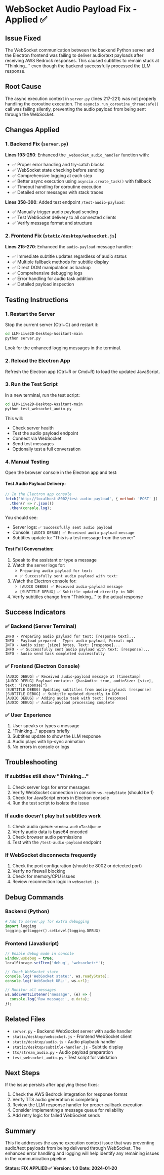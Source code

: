 # WebSocket Audio Payload Fix - Applied ✅

## Issue Fixed
The WebSocket communication between the backend Python server and the Electron frontend was failing to deliver audio/text payloads after receiving AWS Bedrock responses. This caused subtitles to remain stuck at "Thinking..." even though the backend successfully processed the LLM response.

## Root Cause
The async execution context in `server.py` (lines 217-221) was not properly handling the coroutine execution. The `asyncio.run_coroutine_threadsafe()` call was failing silently, preventing the audio payload from being sent through the WebSocket.

## Changes Applied

### 1. Backend Fix (`server.py`)
**Lines 193-250**: Enhanced the `_websocket_audio_handler` function with:
- ✅ Proper error handling and try-catch blocks
- ✅ WebSocket state checking before sending
- ✅ Comprehensive logging at each step
- ✅ Better async execution using `asyncio.create_task()` with fallback
- ✅ Timeout handling for coroutine execution
- ✅ Detailed error messages with stack traces

**Lines 358-390**: Added test endpoint `/test-audio-payload`:
- ✅ Manually trigger audio payload sending
- ✅ Test WebSocket delivery to all connected clients
- ✅ Verify message format and structure

### 2. Frontend Fix (`static/desktop/websocket.js`)
**Lines 215-270**: Enhanced the `audio-payload` message handler:
- ✅ Immediate subtitle updates regardless of audio status
- ✅ Multiple fallback methods for subtitle display
- ✅ Direct DOM manipulation as backup
- ✅ Comprehensive debugging logs
- ✅ Error handling for audio task addition
- ✅ Detailed payload inspection

## Testing Instructions

### 1. Restart the Server
Stop the current server (Ctrl+C) and restart it:
```bash
cd LLM-Live2D-Desktop-Assitant-main
python server.py
```

Look for the enhanced logging messages in the terminal.

### 2. Reload the Electron App
Refresh the Electron app (Ctrl+R or Cmd+R) to load the updated JavaScript.

### 3. Run the Test Script
In a new terminal, run the test script:
```bash
cd LLM-Live2D-Desktop-Assitant-main
python test_websocket_audio.py
```

This will:
- Check server health
- Test the audio payload endpoint
- Connect via WebSocket
- Send test messages
- Optionally test a full conversation

### 4. Manual Testing
Open the browser console in the Electron app and test:

#### Test Audio Payload Delivery:
```javascript
// In the Electron app console
fetch('http://localhost:8002/test-audio-payload', { method: 'POST' })
  .then(r => r.json())
  .then(console.log);
```

You should see:
- Server logs: `✅ Successfully sent audio payload`
- Console: `[AUDIO DEBUG] ✅ Received audio-payload message`
- Subtitles update to: "This is a test message from the server"

#### Test Full Conversation:
1. Speak to the assistant or type a message
2. Watch the server logs for:
   - `Preparing audio payload for text:`
   - `✅ Successfully sent audio payload with text:`
3. Watch the Electron console for:
   - `[AUDIO DEBUG] ✅ Received audio-payload message`
   - `[SUBTITLE DEBUG] ✅ Subtitle updated directly in DOM`
4. Verify subtitles change from "Thinking..." to the actual response

## Success Indicators

### ✅ Backend (Server Terminal)
```
INFO - Preparing audio payload for text: [response text]...
INFO - Payload prepared - Type: audio-payload, Format: mp3
INFO - Audio size: [size] bytes, Text: [response]...
INFO - ✅ Successfully sent audio payload with text: [response]...
INFO - Audio send task completed successfully
```

### ✅ Frontend (Electron Console)
```
[AUDIO DEBUG] ✅ Received audio-payload message at [timestamp]
[AUDIO DEBUG] Payload contains: {hasAudio: true, audioSize: [size], text: "[response]"}
[SUBTITLE DEBUG] Updating subtitles from audio-payload: [response]
[SUBTITLE DEBUG] ✅ Subtitle updated directly in DOM
[AUDIO DEBUG] ✅ Adding audio task with text: [response]
[AUDIO DEBUG] ✅ Audio-payload processing complete
```

### ✅ User Experience
1. User speaks or types a message
2. "Thinking..." appears briefly
3. Subtitles update to show the LLM response
4. Audio plays with lip-sync animation
5. No errors in console or logs

## Troubleshooting

### If subtitles still show "Thinking..."
1. Check server logs for error messages
2. Verify WebSocket connection in console: `ws.readyState` (should be 1)
3. Check for JavaScript errors in Electron console
4. Run the test script to isolate the issue

### If audio doesn't play but subtitles work
1. Check audio queue: `window.audioTaskQueue`
2. Verify audio data is base64 encoded
3. Check browser audio permissions
4. Test with the `/test-audio-payload` endpoint

### If WebSocket disconnects frequently
1. Check the port configuration (should be 8002 or detected port)
2. Verify no firewall blocking
3. Check for memory/CPU issues
4. Review reconnection logic in `websocket.js`

## Debug Commands

### Backend (Python)
```python
# Add to server.py for extra debugging
import logging
logging.getLogger().setLevel(logging.DEBUG)
```

### Frontend (JavaScript)
```javascript
// Enable debug mode in console
window.wsDebug = true;
localStorage.setItem('debug', 'websocket:*');

// Check WebSocket state
console.log('WebSocket state:', ws.readyState);
console.log('WebSocket URL:', ws.url);

// Monitor all messages
ws.addEventListener('message', (e) => {
  console.log('Raw message:', e.data);
});
```

## Related Files
- `server.py` - Backend WebSocket server with audio handler
- `static/desktop/websocket.js` - Frontend WebSocket client
- `static/desktop/audio.js` - Audio playback handler
- `static/desktop/subtitle-handler.js` - Subtitle display
- `tts/stream_audio.py` - Audio payload preparation
- `test_websocket_audio.py` - Test script for validation

## Next Steps
If the issue persists after applying these fixes:
1. Check the AWS Bedrock integration for response format
2. Verify TTS audio generation is completing
3. Review the LLM response handler for proper callback execution
4. Consider implementing a message queue for reliability
5. Add retry logic for failed WebSocket sends

## Summary
This fix addresses the async execution context issue that was preventing audio/text payloads from being delivered through WebSocket. The enhanced error handling and logging will help identify any remaining issues in the communication pipeline.

**Status: FIX APPLIED ✅**
**Version: 1.0**
**Date: 2024-01-20**